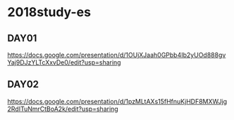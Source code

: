 # 2018study-es

## DAY01
https://docs.google.com/presentation/d/1OUjXJaah0GPbb4Ib2yUOd888gvYaj9DJzYLTcXxvDe0/edit?usp=sharing

## DAY02
https://docs.google.com/presentation/d/1pzMLtAXs15fHfnuKjHDF8MXWJjg2RdITuNmrCtBoA2k/edit?usp=sharing
